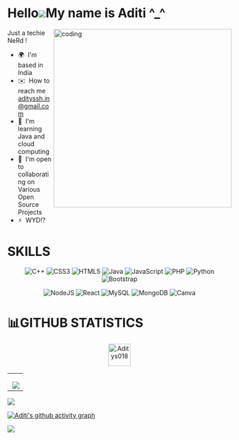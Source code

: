 
Hello![](https://user-images.githubusercontent.com/18350557/176309783-0785949b-9127-417c-8b55-ab5a4333674e.gif)My name is Aditi ^_^
=============================================================================================================================

<img align="right" alt="coding" width="400" src="https://user-images.githubusercontent.com/100122761/225121189-cc619cec-5f0b-40a3-9720-49c5ba17ea83.gif">


Just a techie NeRd !

*   🌍  I'm based in India
*   ✉️  How to reach me [adityssh.in@gmail.com](mailto:adityssh.in@gmail.com)
*   🧠  I'm learning Java and cloud computing
*   🤝  I'm open to collaborating on Various Open Source Projects
*   ⚡  WYD!?

<h1 align="left">SKILLS</h1>
<div align="center">
<p>

 ![C++](https://img.shields.io/badge/c++-%2300599C.svg?style=for-the-badge&logo=c%2B%2B&logoColor=white) 
 ![CSS3](https://img.shields.io/badge/css3-%231572B6.svg?style=for-the-badge&logo=css3&logoColor=white)
 ![HTML5](https://img.shields.io/badge/html5-%23E34F26.svg?style=for-the-badge&logo=html5&logoColor=white)
 ![Java](https://img.shields.io/badge/java-%23ED8B00.svg?style=for-the-badge&logo=java&logoColor=white)
 ![JavaScript](https://img.shields.io/badge/javascript-%23323330.svg?style=for-the-badge&logo=javascript&logoColor=%23F7DF1E)
 ![PHP](https://img.shields.io/badge/php-%23777BB4.svg?style=for-the-badge&logo=php&logoColor=white)
 ![Python](https://img.shields.io/badge/python-3670A0?style=for-the-badge&logo=python&logoColor=ffdd54)
 ![Bootstrap](https://img.shields.io/badge/bootstrap-%23563D7C.svg?style=for-the-badge&logo=bootstrap&logoColor=white)
 
 </p>
  
  </div>
 <div align="center">
<p>
  
 ![NodeJS](https://img.shields.io/badge/node.js-6DA55F?style=for-the-badge&logo=node.js&logoColor=white)
 ![React](https://img.shields.io/badge/react-%2320232a.svg?style=for-the-badge&logo=react&logoColor=%2361DAFB)
 ![MySQL](https://img.shields.io/badge/mysql-%2300f.svg?style=for-the-badge&logo=mysql&logoColor=white)
 ![MongoDB](https://img.shields.io/badge/MongoDB-%234ea94b.svg?style=for-the-badge&logo=mongodb&logoColor=white)
 ![Canva](https://img.shields.io/badge/Canva-%2300C4CC.svg?style=for-the-badge&logo=Canva&logoColor=white)

 </p>
 </div>

# 📊GITHUB STATISTICS
 
 <p align="center" margin="50cm"> <img src="https://komarev.com/ghpvc/?username=Aditys018&label=Profile%20views&color=0e75b6&style=flat" alt="Aditys018 "  height="50" length="40" /> </p>

<!-- ![Anurag's GitHub stats](https://github-readme-stats.vercel.app/api?username=Aditys018&show_icons=true&theme=transparent)
  
   <a href="https://github.com/Aditys018/github-readme-stats"> 
  <div align="center"> 
       
![Top Langs](https://github-readme-stats.vercel.app/api/top-langs/?username=Aditys018&layout=compact&show_icons=true&bg_color=0d1117&hide_border=false)
 </div>
     </a> -->
<table>
<tr>
  <td align="center">
  <p align="center">
    <a href="https://github.com/Aditys018">
      <img align="right" src="https://github-readme-stats.vercel.app/api/top-langs?username=Aditys018&show_icons=true&theme=tokyonight&locale=en&bg_color=0d1117&hide_border=true&layout=compact"/>
    </a>
    </td>

  </p>
 </tr>
</table>

<img align="center" src="https://github-readme-streak-stats.herokuapp.com/?user=Aditys018&theme=tokyonight&hide_border=false"/>


[![Aditi's github activity graph](https://github-readme-activity-graph.vercel.app/graph?username=Aditys018&theme=tokyo-night)](https://github.com/Aditys018/github-readme-activity-graph)


![](https://capsule-render.vercel.app/api?type=waving&height=100&width=500&section=footer&align=center)

<!-- <img align="center" alt="coding" width="1000" height="300" src="https://64.media.tumblr.com/83ab6d6c3e5e8a301c9537e24e9790f9/826a2514c6376f30-55/s1280x1920/e25d3e5edae3cdd4795c4308031b7196284f5ea2.gif">

<h3 text-align="center">I keep pressing the space bar, but I'm still on earth ^_-</h3>
 -->
